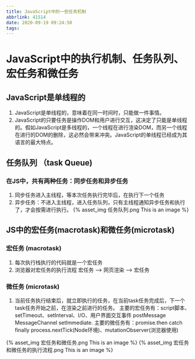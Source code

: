 ```yaml
---
title: JavaScript中的一些任务机制
abbrlink: 41514
date: 2020-09-19 09:24:50
tags:
---
```


# JavaScript中的执行机制、任务队列、宏任务和微任务

## JavaScript是单线程的
1. JavaScript是单线程的，意味着在同一时间时，只能做一件事情。
2. JavaScript的只要任务是操作DOM和用户进行交互，这决定了只能是单线程的。假如JavaScript是多线程的，一个线程在进行渲染DOM，而另一个线程在进行的DOM的删除，这必然会带来冲突。JavaScript的单线程已经成为其语言的最大特点。

## 任务队列 （task Queue)

### 在JS中，共有两种任务：同步任务和异步任务

1. 同步任务进入主线程，等本次任务执行完毕后，在执行下一个任务 
2. 异步任务：不进入主线程，进入任务队列，只有主线程通知异步任务和执行了，才会按需进行执行。
{% asset_img 任务队列.png This is an image %}

## JS中的宏任务(macrotask)和微任务(microtask)

### 宏任务 (macrotask)
1. 每次执行栈执行的代码就是一个宏任务
2. 浏览器对宏任务的执行流程
   宏任务 --> 网页渲染 --> 宏任务
### 微任务 (microtask)
1. 当前任务执行结束后，就立即执行的任务，在当前task任务完成后，下一个task任务开始之前，在渲染之前进行的任务。
主要的宏任务有：script脚本、setTimeout、setInterval、I/O、用户界面交互事件 postMessage MessageChannel setImmediate.
主要的微任务有：promise.then catch finally process.nextTick(Node环境)、mutationObserver(浏览器使用)

{% asset_img 宏任务和微任务.png This is an image %}
{% asset_img 宏任务和微任务的执行流程.png This is an image %}
